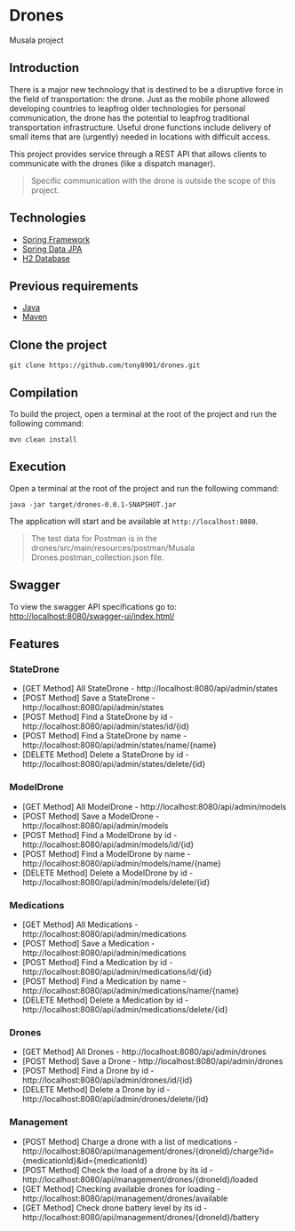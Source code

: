 # Drones
Musala project

## Introduction
There is a major new technology that is destined to be a disruptive force in the field of transportation: the drone. Just as the mobile phone allowed developing countries to leapfrog older technologies for personal communication, the drone has the potential to leapfrog traditional transportation infrastructure. Useful drone functions include delivery of small items that are (urgently) needed in locations with difficult access.

This project provides service through a REST API that allows clients to communicate with the drones (like a dispatch manager).

> Specific communication with the drone is outside the scope of this project.

## Technologies
* [Spring Framework](https://spring.io/)
* [Spring Data JPA](https://spring.io/projects/spring-data-jpa)
* [H2 Database](http://h2database.com/html/main.html)

## Previous requirements
* [Java](https://www.java.com/en/)
* [Maven](https://maven.apache.org/)

## Clone the project
```
git clone https://github.com/tony8901/drones.git
```


## Compilation
To build the project, open a terminal at the root of the project and run the following command:
```
mvn clean install
```

## Execution
Open a terminal at the root of the project and run the following command:
```
java -jar target/drones-0.0.1-SNAPSHOT.jar
```
The application will start and be available at `http://localhost:8080`.

> The test data for Postman is in the drones/src/main/resources/postman/Musala Drones.postman_collection.json file.

## Swagger
To view the swagger API specifications go to: [http://localhost:8080/swagger-ui/index.html/](http://localhost:8080/swagger-ui/index.html/)

## Features
### StateDrone
* [GET Method]  All StateDrone - http://localhost:8080/api/admin/states
* [POST Method] Save a StateDrone - http://localhost:8080/api/admin/states
* [POST Method] Find a StateDrone by id - http://localhost:8080/api/admin/states/id/{id}
* [POST Method] Find a StateDrone by name - http://localhost:8080/api/admin/states/name/{name}
* [DELETE Method] Delete a StateDrone by id - http://localhost:8080/api/admin/states/delete/{id}

### ModelDrone
* [GET Method]  All ModelDrone - http://localhost:8080/api/admin/models
* [POST Method] Save a ModelDrone - http://localhost:8080/api/admin/models
* [POST Method] Find a ModelDrone by id - http://localhost:8080/api/admin/models/id/{id}
* [POST Method] Find a ModelDrone by name - http://localhost:8080/api/admin/models/name/{name}
* [DELETE Method] Delete a ModelDrone by id - http://localhost:8080/api/admin/models/delete/{id}

### Medications
* [GET Method]  All Medications - http://localhost:8080/api/admin/medications
* [POST Method] Save a Medication - http://localhost:8080/api/admin/medications
* [POST Method] Find a Medication by id - http://localhost:8080/api/admin/medications/id/{id}
* [POST Method] Find a Medication by name - http://localhost:8080/api/admin/medications/name/{name}
* [DELETE Method] Delete a Medication by id - http://localhost:8080/api/admin/medications/delete/{id}

### Drones
* [GET Method]  All Drones - http://localhost:8080/api/admin/drones
* [POST Method] Save a Drone - http://localhost:8080/api/admin/drones
* [POST Method] Find a Drone by id - http://localhost:8080/api/admin/drones/id/{id}
* [DELETE Method] Delete a Drone by id - http://localhost:8080/api/admin/drones/delete/{id}

### Management
* [POST Method] Charge a drone with a list of medications - http://localhost:8080/api/management/drones/{droneId}/charge?id={medicationId}&id={medicationId}
* [POST Method] Check the load of a drone by its id - http://localhost:8080/api/management/drones/{droneId}/loaded
* [GET Method] Checking available drones for loading - http://localhost:8080/api/management/drones/available
* [GET Method] Check drone battery level by its id - http://localhost:8080/api/management/drones/{droneId}/battery
